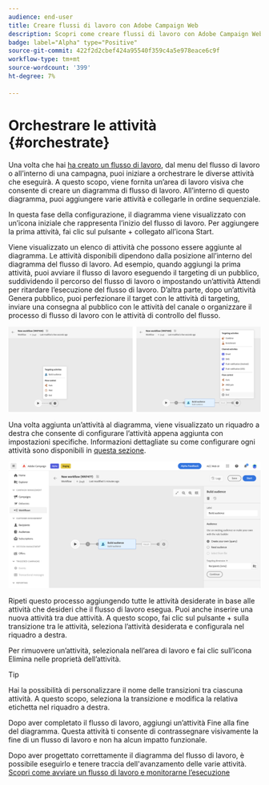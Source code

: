 ```yaml
---
audience: end-user
title: Creare flussi di lavoro con Adobe Campaign Web
description: Scopri come creare flussi di lavoro con Adobe Campaign Web
badge: label="Alpha" type="Positive"
source-git-commit: 422f2d2cbef424a95540f359c4a5e978eace6c9f
workflow-type: tm+mt
source-wordcount: '399'
ht-degree: 7%

---
```



# Orchestrare le attività {#orchestrate}

Una volta che hai [ha creato un flusso di lavoro](create-workflow.md), dal menu del flusso di lavoro o all’interno di una campagna, puoi iniziare a orchestrare le diverse attività che eseguirà. A questo scopo, viene fornita un’area di lavoro visiva che consente di creare un diagramma di flusso di lavoro. All’interno di questo diagramma, puoi aggiungere varie attività e collegarle in ordine sequenziale.

In questa fase della configurazione, il diagramma viene visualizzato con un’icona iniziale che rappresenta l’inizio del flusso di lavoro. Per aggiungere la prima attività, fai clic sul pulsante + collegato all’icona Start.

Viene visualizzato un elenco di attività che possono essere aggiunte al diagramma. Le attività disponibili dipendono dalla posizione all’interno del diagramma del flusso di lavoro. Ad esempio, quando aggiungi la prima attività, puoi avviare il flusso di lavoro eseguendo il targeting di un pubblico, suddividendo il percorso del flusso di lavoro o impostando un’attività Attendi per ritardare l’esecuzione del flusso di lavoro. D’altra parte, dopo un’attività Genera pubblico, puoi perfezionare il target con le attività di targeting, inviare una consegna al pubblico con le attività del canale o organizzare il processo di flusso di lavoro con le attività di controllo del flusso.

![](assets/workflow-start.png)

Una volta aggiunta un’attività al diagramma, viene visualizzato un riquadro a destra che consente di configurare l’attività appena aggiunta con impostazioni specifiche. Informazioni dettagliate su come configurare ogni attività sono disponibili in [questa sezione](activities/about-activities.md).

![](assets/workflow-configure-activities.png)

Ripeti questo processo aggiungendo tutte le attività desiderate in base alle attività che desideri che il flusso di lavoro esegua. Puoi anche inserire una nuova attività tra due attività. A questo scopo, fai clic sul pulsante + sulla transizione tra le attività, seleziona l’attività desiderata e configurala nel riquadro a destra.

Per rimuovere un’attività, selezionala nell’area di lavoro e fai clic sull’icona Elimina nelle proprietà dell’attività.

>[!TIP]
>
>Hai la possibilità di personalizzare il nome delle transizioni tra ciascuna attività. A questo scopo, seleziona la transizione e modifica la relativa etichetta nel riquadro a destra.

Dopo aver completato il flusso di lavoro, aggiungi un’attività Fine alla fine del diagramma. Questa attività ti consente di contrassegnare visivamente la fine di un flusso di lavoro e non ha alcun impatto funzionale.

Dopo aver progettato correttamente il diagramma del flusso di lavoro, è possibile eseguirlo e tenere traccia dell&#39;avanzamento delle varie attività. [Scopri come avviare un flusso di lavoro e monitorarne l’esecuzione](start-monitor-workflows.md)
